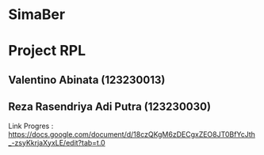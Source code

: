 # SimaBer
# Project RPL
## Valentino Abinata         (123230013)
## Reza Rasendriya Adi Putra (123230030)
Link Progres : https://docs.google.com/document/d/18czQKgM6zDECgxZEO8JT0BfYcJth_-zsyKkrjaXyxLE/edit?tab=t.0
